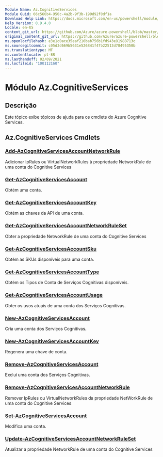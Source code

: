 ```yaml
---
Module Name: Az.CognitiveServices
Module Guid: 66c566b4-950c-4a2b-9f3b-199d92f0df1a
Download Help Link: https://docs.microsoft.com/en-us/powershell/module/az.cognitiveservices
Help Version: 0.9.4.0
Locale: en-US
content_git_url: https://github.com/Azure/azure-powershell/blob/master/src/CognitiveServices/CognitiveServices/help/Az.CognitiveServices.md
original_content_git_url: https://github.com/Azure/azure-powershell/blob/master/src/CognitiveServices/CognitiveServices/help/Az.CognitiveServices.md
ms.openlocfilehash: e3e1c0ace35eaf210bab756b1fd943e81988713c
ms.sourcegitcommit: c05d3d669b5631e526841f47b22513d78495350b
ms.translationtype: MT
ms.contentlocale: pt-BR
ms.lasthandoff: 02/09/2021
ms.locfileid: "100112160"
---
```

# Módulo Az.CognitiveServices
## Descrição
Este tópico exibe tópicos de ajuda para os cmdlets do Azure Cognitive Services.

## Az.CognitiveServices Cmdlets
### [Add-AzCognitiveServicesAccountNetworkRule](Add-AzCognitiveServicesAccountNetworkRule.md)
Adicionar IpRules ou VirtualNetworkRules à propriedade NetworkRule de uma conta do Cognitive Services

### [Get-AzCognitiveServicesAccount](Get-AzCognitiveServicesAccount.md)
Obtém uma conta.

### [Get-AzCognitiveServicesAccountKey](Get-AzCognitiveServicesAccountKey.md)
Obtém as chaves da API de uma conta.

### [Get-AzCognitiveServicesAccountNetworkRuleSet](Get-AzCognitiveServicesAccountNetworkRuleSet.md)
Obter a propriedade NetworkRule de uma conta do Cognitive Services

### [Get-AzCognitiveServicesAccountSku](Get-AzCognitiveServicesAccountSku.md)
Obtém as SKUs disponíveis para uma conta.

### [Get-AzCognitiveServicesAccountType](Get-AzCognitiveServicesAccountType.md)
Obtém os Tipos de Conta de Serviços Cognitivas disponíveis.

### [Get-AzCognitiveServicesAccountUsage](Get-AzCognitiveServicesAccountUsage.md)
Obter os usos atuais de uma conta dos Serviços Cognitivas.

### [New-AzCognitiveServicesAccount](New-AzCognitiveServicesAccount.md)
Cria uma conta dos Serviços Cognitivas.

### [New-AzCognitiveServicesAccountKey](New-AzCognitiveServicesAccountKey.md)
Regenera uma chave de conta.

### [Remove-AzCognitiveServicesAccount](Remove-AzCognitiveServicesAccount.md)
Exclui uma conta dos Serviços Cognitivas.

### [Remove-AzCognitiveServicesAccountNetworkRule](Remove-AzCognitiveServicesAccountNetworkRule.md)
Remover IpRules ou VirtualNetworkRules da propriedade NetWorkRule de uma conta do Cognitive Services

### [Set-AzCognitiveServicesAccount](Set-AzCognitiveServicesAccount.md)
Modifica uma conta.

### [Update-AzCognitiveServicesAccountNetworkRuleSet](Update-AzCognitiveServicesAccountNetworkRuleSet.md)
Atualizar a propriedade NetworkRule de uma conta do Cognitive Services

